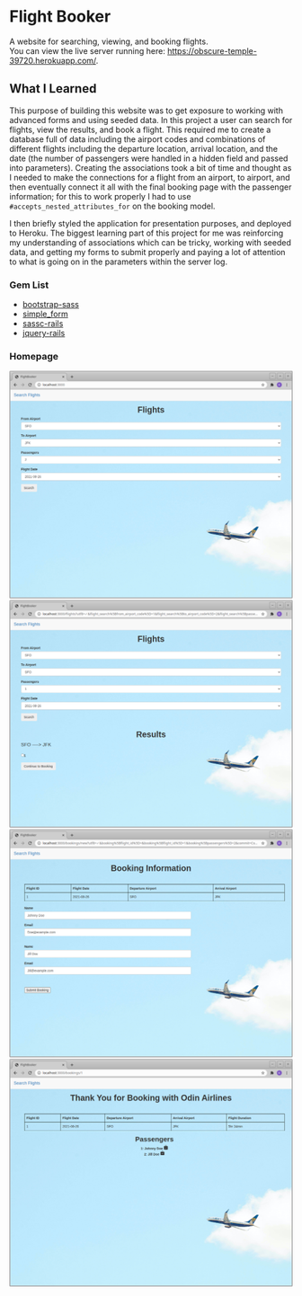 # Flight Booker

A website for searching, viewing, and booking flights. <br>
You can view the live server running here: https://obscure-temple-39720.herokuapp.com/.

## What I Learned

This purpose of building this website was to get exposure to working with advanced forms and using seeded data. In this project a user can search for flights, view the results, and book a flight. This required me to create a database full of data including the airport codes and combinations of different flights including the departure location, arrival location, and the date (the number of passengers were handled in a hidden field and passed into parameters). Creating the associations took a bit of time and thought as I needed to make the connections for a flight from an airport, to airport, and then eventually connect it all with the final booking page with the passenger information; for this to work properly I had to use ``#accepts_nested_attributes_for`` on the booking model. 

I then briefly styled the application for presentation purposes, and deployed to Heroku. The biggest learning part of this project for me was reinforcing my understanding of associations which can be tricky, working with seeded data, and getting my forms to submit properly and paying a lot of attention to what is going on in the parameters within the server log.

### Gem List

- <a href="https://rubygems.org/gems/bootstrap-sass">bootstrap-sass</a>
- <a href="https://rubygems.org/gems/simple_form">simple_form</a>
- <a href="https://rubygems.org/gems/sassc-rails">sassc-rails</a>
- <a href="https://rubygems.org/gems/jquery-rails">jquery-rails</a>


### Homepage
<img src="app/assets/images/main.png" width="550"/> <br>
<img src="app/assets/images/results.png" width="550"/> <br>
<img src="app/assets/images/passengers.png" width="550"/> <br>
<img src="app/assets/images/final.png" width="550"/>
